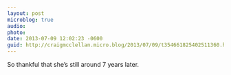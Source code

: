 ```yaml
---
layout: post
microblog: true
audio: 
photo: 
date: 2013-07-09 12:02:23 -0600
guid: http://craigmcclellan.micro.blog/2013/07/09/t354661825402511360.html
---
```

So thankful that she’s still around 7 years later.
